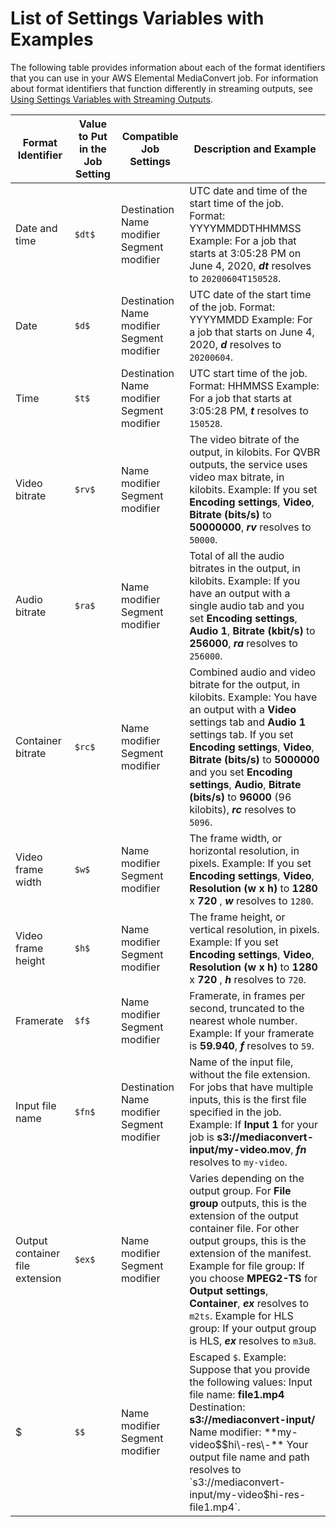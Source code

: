 # List of Settings Variables with Examples<a name="list-of-settings-variables-with-examples"></a>

The following table provides information about each of the format identifiers that you can use in your AWS Elemental MediaConvert job\. For information about format identifiers that function differently in streaming outputs, see [Using Settings Variables with Streaming Outputs](using-settings-variables-with-streaming-outputs.md)\.


| Format Identifier | Value to Put in the Job Setting | Compatible Job Settings | Description and Example | 
| --- |--- |--- |--- |
| Date and time |  `$dt$`  |  Destination Name modifier Segment modifier  |  UTC date and time of the start time of the job\. Format: YYYYMMDDTHHMMSS Example: For a job that starts at 3:05:28 PM on June 4, 2020, **$dt$** resolves to `20200604T150528`\.   | 
| Date |  `$d$`  |  Destination Name modifier Segment modifier  |  UTC date of the start time of the job\.  Format: YYYYMMDD Example: For a job that starts on June 4, 2020, **$d$** resolves to `20200604`\.   | 
| Time |  `$t$`  |  Destination Name modifier Segment modifier  |  UTC start time of the job\.  Format: HHMMSS Example: For a job that starts at 3:05:28 PM, **$t$** resolves to `150528`\.   | 
| Video bitrate |  `$rv$`  |  Name modifier Segment modifier  |  The video bitrate of the output, in kilobits\. For QVBR outputs, the service uses video max bitrate, in kilobits\. Example: If you set **Encoding settings**, **Video**, **Bitrate \(bits/s\)** to **50000000**, **$rv$** resolves to `50000`\.  | 
| Audio bitrate |  `$ra$`  |  Name modifier Segment modifier  |  Total of all the audio bitrates in the output, in kilobits\. Example: If you have an output with a single audio tab and you set **Encoding settings**, **Audio 1**, **Bitrate \(kbit/s\)** to **256000**, **$ra$** resolves to `256000`\.  | 
| Container bitrate |  `$rc$`  |  Name modifier Segment modifier  |  Combined audio and video bitrate for the output, in kilobits\. Example: You have an output with a **Video** settings tab and **Audio 1** settings tab\. If you set **Encoding settings**, **Video**, **Bitrate \(bits/s\)** to **5000000** and you set **Encoding settings**, **Audio**, **Bitrate \(bits/s\)** to **96000** \(96 kilobits\), **$rc$** resolves to `5096`\.  | 
| Video frame width |  `$w$`  |  Name modifier Segment modifier  |  The frame width, or horizontal resolution, in pixels\. Example: If you set **Encoding settings**, **Video**, **Resolution \(w x h\)** to **1280** x **720** , **$w$** resolves to `1280`\.  | 
| Video frame height |  `$h$`  |  Name modifier Segment modifier  |  The frame height, or vertical resolution, in pixels\. Example: If you set **Encoding settings**, **Video**, **Resolution \(w x h\)** to **1280** x **720** , **$h$** resolves to `720`\.  | 
| Framerate |  `$f$`  |  Name modifier Segment modifier  |  Framerate, in frames per second, truncated to the nearest whole number\.  Example: If your framerate is **59\.940**, **$f$** resolves to `59`\.   | 
| Input file name |  `$fn$`  |  Destination Name modifier Segment modifier  |  Name of the input file, without the file extension\. For jobs that have multiple inputs, this is the first file specified in the job\. Example: If **Input 1** for your job is **s3://mediaconvert\-input/my\-video\.mov**, **$fn$** resolves to `my-video`\.  | 
| Output container file extension |  `$ex$`  |  Name modifier Segment modifier  |  Varies depending on the output group\. For **File group** outputs, this is the extension of the output container file\. For other output groups, this is the extension of the manifest\. Example for file group: If you choose **MPEG2\-TS** for **Output settings**, **Container**, **$ex$** resolves to `m2ts`\. Example for HLS group: If your output group is HLS, **$ex$** resolves to `m3u8`\.  | 
| $ |  `$$`  |  Name modifier Segment modifier  |  Escaped `$`\. Example:  Suppose that you provide the following values:    Input file name: **file1\.mp4**   Destination: **s3://mediaconvert\-input/**   Name modifier: **my\-video$$hi\-res\-**   Your output file name and path resolves to `s3://mediaconvert-input/my-video$hi-res-file1.mp4`\.  | 